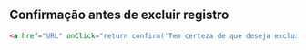 ## Confirmação antes de excluir registro

```html
<a href="URL" onClick="return confirm('Tem certeza de que deseja excluir?');">Delete</a>
```

